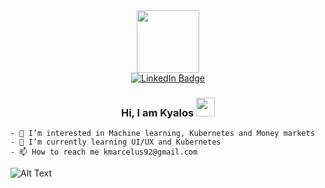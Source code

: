 <div id="header" align="center">
  <img src="https://media.giphy.com/media/M9gbBd9nbDrOTu1Mqx/giphy.gif" width="100"/>
  <div id="badges">
  <a href="https://www.linkedin.com/in/marcelus-kyalo-779273161/">
    <img src="https://img.shields.io/badge/LinkedIn-blue?style=for-the-badge&logo=linkedin&logoColor=white" alt="LinkedIn Badge"/>
  </a>
    <br>
    <img src="https://komarev.com/ghpvc/?username=kyalos&style=flat-square&color=blue" alt=""/>
</div>
</div>
<h3 align="center">
  Hi, I am Kyalos
  <img src="https://media.giphy.com/media/hvRJCLFzcasrR4ia7z/giphy.gif" width="30px"/>
</h3>

```
- 👀 I’m interested in Machine learning, Kubernetes and Money markets
- 🌱 I’m currently learning UI/UX and Kubernetes
- 📫 How to reach me kmarcelus92@gmail.com
```
<!---
kyalos/kyalos is a ✨ special ✨ repository because its `README.md` (this file) appears on your GitHub profile.
You can click the Preview link to take a look at your changes.
--->

![Alt Text](https://media.giphy.com/media/h1usHXc3P8XD5fVjB0/giphy-downsized-large.gif)

